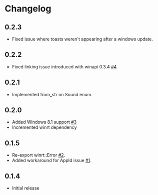# Changelog

## 0.2.3
 - Fixed issue where toasts weren't appearing after a windows update.

## 0.2.2
 - Fixed linking issue introduced with winapi 0.3.4 [#4][i4]

## 0.2.1
 - Implemented from_str on Sound enum.

## 0.2.0
 - Added Windows 8.1 support [#3][i3]
 - Incremented winrt dependency

## 0.1.5

- Re-export winrt::Error [#2][i2].
- Added workaround for AppId issue [#1][i1].

## 0.1.4

- Initial release

[i1]: https://github.com/allenbenz/winrt-notification/issues/1
[i2]: https://github.com/allenbenz/winrt-notification/issues/2
[i3]: https://github.com/allenbenz/winrt-notification/issues/3
[i4]: https://github.com/allenbenz/winrt-notification/issues/4